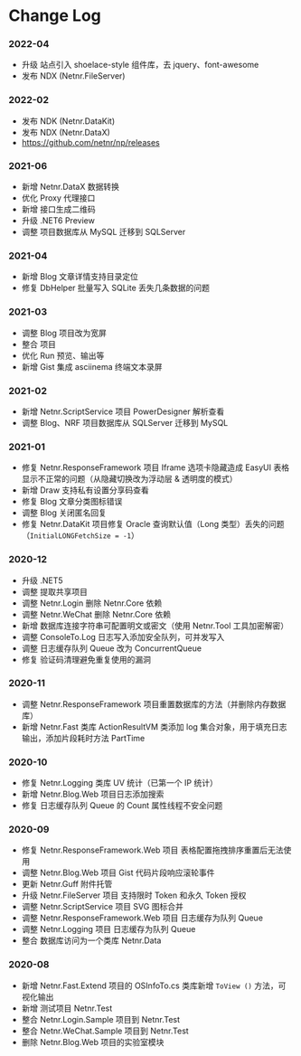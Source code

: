 # Change Log

### 2022-04
- 升级 站点引入 shoelace-style 组件库，去 jquery、font-awesome
- 发布 NDX (Netnr.FileServer)

### 2022-02
- 发布 NDK (Netnr.DataKit)
- 发布 NDX (Netnr.DataX)
- https://github.com/netnr/np/releases

### 2021-06
- 新增 Netnr.DataX 数据转换
- 优化 Proxy 代理接口
- 新增 接口生成二维码
- 升级 .NET6 Preview
- 调整 项目数据库从 MySQL 迁移到 SQLServer

### 2021-04
- 新增 Blog 文章详情支持目录定位
- 修复 DbHelper 批量写入 SQLite 丢失几条数据的问题

### 2021-03
- 调整 Blog 项目改为宽屏
- 整合 项目
- 优化 Run 预览、输出等
- 新增 Gist 集成 asciinema 终端文本录屏

### 2021-02
- 新增 Netnr.ScriptService 项目 PowerDesigner 解析查看
- 调整 Blog、NRF 项目数据库从 SQLServer 迁移到 MySQL

### 2021-01
- 修复 Netnr.ResponseFramework 项目 Iframe 选项卡隐藏造成 EasyUI 表格显示不正常的问题（从隐藏切换改为浮动层 & 透明度的模式）
- 新增 Draw 支持私有设置分享码查看
- 修复 Blog 文章分类图标错误
- 调整 Blog 关闭匿名回复
- 修复 Netnr.DataKit 项目修复 Oracle 查询默认值（Long 类型）丢失的问题（`InitialLONGFetchSize = -1`）

### 2020-12
- 升级 .NET5
- 调整 提取共享项目
- 调整 Netnr.Login 删除 Netnr.Core 依赖
- 调整 Netnr.WeChat 删除 Netnr.Core 依赖
- 新增 数据库连接字符串可配置明文或密文（使用 Netnr.Tool 工具加密解密）
- 调整 ConsoleTo.Log 日志写入添加安全队列，可并发写入
- 调整 日志缓存队列 Queue 改为 ConcurrentQueue
- 修复 验证码清理避免重复使用的漏洞

### 2020-11
- 调整 Netnr.ResponseFramework 项目重置数据库的方法（并删除内存数据库）
- 新增 Netnr.Fast 类库 ActionResultVM 类添加 log 集合对象，用于填充日志输出，添加片段耗时方法 PartTime

### 2020-10
- 修复 Netnr.Logging 类库 UV 统计（已第一个 IP 统计）
- 新增 Netnr.Blog.Web 项目日志添加搜索
- 修复 日志缓存队列 Queue 的 Count 属性线程不安全问题

### 2020-09
- 修复 Netnr.ResponseFramework.Web 项目 表格配置拖拽排序重置后无法使用
- 调整 Netnr.Blog.Web 项目 Gist 代码片段响应滚轮事件
- 更新 Netnr.Guff 附件托管
- 升级 Netnr.FileServer 项目 支持限时 Token 和永久 Token 授权
- 调整 Netnr.ScriptService 项目 SVG 图标合并
- 调整 Netnr.ResponseFramework.Web 项目 日志缓存为队列 Queue
- 调整 Netnr.Logging 项目 日志缓存为队列 Queue
- 整合 数据库访问为一个类库 Netnr.Data

### 2020-08
- 新增 Netnr.Fast.Extend 项目的 OSInfoTo.cs 类库新增 `ToView ()` 方法，可视化输出
- 新增 测试项目 Netnr.Test
- 整合 Netnr.Login.Sample 项目到 Netnr.Test 
- 整合 Netnr.WeChat.Sample 项目到 Netnr.Test 
- 删除 Netnr.Blog.Web 项目的实验室模块
